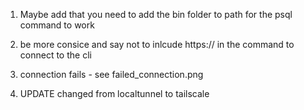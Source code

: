 
1. Maybe add that you need to add the bin folder to path for the psql command to work

1. be more consice and say not to inlcude https:// in the command to connect to the cli

1. connection fails - see failed_connection.png


1. UPDATE changed from localtunnel to tailscale


